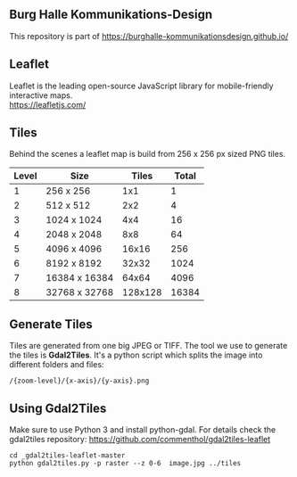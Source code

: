 ## Burg Halle Kommunikations-Design

This repository is part of https://burghalle-kommunikationsdesign.github.io/

## Leaflet

Leaflet is the leading open-source JavaScript library for mobile-friendly interactive maps.<br>
https://leafletjs.com/

## Tiles

Behind the scenes a leaflet map is build from 256 x 256 px sized PNG tiles.

Level | Size | Tiles | Total
--- | --- | --- | ---
1 | 256 x 256 | 1x1 | 1
2 | 512 x 512 | 2x2 | 4
3 | 1024 x 1024 | 4x4 | 16
4 | 2048 x 2048 | 8x8 | 64
5 | 4096 x 4096 | 16x16 | 256
6 | 8192 x 8192 | 32x32 | 1024
7 | 16384 x 16384 | 64x64 | 4096
8 | 32768 x 32768 | 128x128 | 16384

## Generate Tiles

Tiles are generated from one big JPEG or TIFF.
The tool we use to generate the tiles is **Gdal2Tiles**.
It's a python script which splits the image into different folders and files:

`/{zoom-level}/{x-axis}/{y-axis}.png`

## Using Gdal2Tiles

Make sure to use Python 3 and install python-gdal.
For details check the gdal2tiles repository: https://github.com/commenthol/gdal2tiles-leaflet

```
cd _gdal2tiles-leaflet-master
python gdal2tiles.py -p raster --z 0-6  image.jpg ../tiles
```

